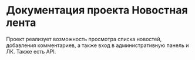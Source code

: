 # Документация проекта Новостная лента

Проект реализует возможность просмотра списка новостей, добавления комментариев, а также вход в административную панель и ЛК. Также есть API.